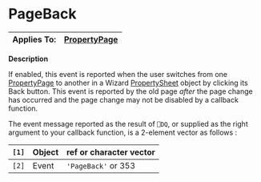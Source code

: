 




<h1 class="heading"><span class="name">PageBack</span></h1>

| Applies To: | [PropertyPage](./propertypage.md) |
| --- | ---  |


**Description**


If enabled, this event is reported when the user switches from one [PropertyPage](./propertypage.md) to another in a Wizard [PropertySheet](./propertysheet.md) object by clicking its Back button. This event is reported by the old page *after* the page change has occurred and the page change may not be disabled by a callback function.


The event message reported as the result of `⎕DQ`, or supplied as the right argument to your callback function, is a 2-element vector as follows :


| `[1]` | Object | ref or character vector |
| --- | --- | ---  |
| `[2]` | Event | `'PageBack'` or 353 |



